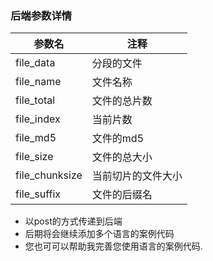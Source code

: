 ### 后端参数详情

|参数名|注释|
|----    |------  |
|file_data |分段的文件|
|file_name |文件名称|
|file_total |文件的总片数|
|file_index |当前片数|
|file_md5 |文件的md5|
|file_size |文件的总大小|
|file_chunksize |当前切片的文件大小|
|file_suffix |文件的后缀名|

- 以post的方式传递到后端
- 后期将会继续添加多个语言的案例代码
- 您也可可以帮助我完善您使用语言的案例代码.

